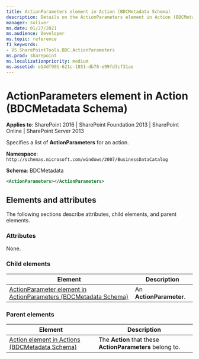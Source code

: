 ```yaml
---
title: ActionParameters element in Action (BDCMetadata Schema)
description: Details on the ActionParameters element in Action (BDCMetadata Schema).
manager: soliver
ms.date: 01/27/2021
ms.audience: Developer
ms.topic: reference
f1_keywords:
- VS.SharePointTools.BDC.ActionParameters
ms.prod: sharepoint
ms.localizationpriority: medium
ms.assetid: e14df901-621c-1851-db78-e99fd3cf31ae
---
```


# ActionParameters element in Action (BDCMetadata Schema)

**Applies to**: SharePoint 2016 | SharePoint Foundation 2013 | SharePoint Online | SharePoint Server 2013

Specifies a list of **ActionParameters** for an action.

**Namespace**: `http://schemas.microsoft.com/windows/2007/BusinessDataCatalog`

**Schema**: BDCMetadata

```XML
<ActionParameters></ActionParameters>
```

## Elements and attributes

The following sections describe attributes, child elements, and parent elements.

### Attributes

None.

### Child elements
  
| Element | Description |
| --- | --- |
| [ActionParameter element in ActionParameters (BDCMetadata Schema)](actionparameter-element-in-actionparameters-bdcmetadata-schema.md) | An **ActionParameter**. |

### Parent elements
  
| Element | Description |
| --- | --- |
| [Action element in Actions (BDCMetadata Schema)](action-element-in-actions-bdcmetadata-schema.md) | The **Action** that these **ActionParameters** belong to. |